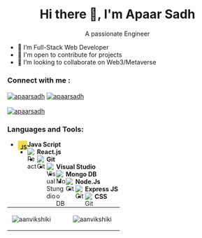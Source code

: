 <h1 align="center">Hi there 👋, I'm Apaar Sadh</h1>
<p align="center">A passionate Engineer</p>

- 🔭 I’m Full-Stack Web Developer
- 🌱 I'm open to contribute for projects
- 👯 I’m looking to collaborate on Web3/Metaverse

<h3>Connect with me :</h3>


<a href="https://linkedin.com/in/apaarsadh" target="blank"><img align="center" src="https://www.freeiconspng.com/uploads/linkedin-logo-3.png" alt="apaarsadh" height="45" width="50" /></a>
<a href="https://twitter.com/inconvenientbuo" target="blank"><img align="center" src="https://about.twitter.com/content/dam/about-twitter/en/brand-toolkit/brand-download-img-1.jpg.twimg.1920.jpg" alt="apaarsadh" height="45" width="50" /></a>
<br><br>
<a href="https://yourdailyextensions.hashnode.dev/" target="blank"><img src="https://cdn.hashnode.com/res/hashnode/image/upload/v1611902473383/CDyAuTy75.png?auto=compress" alt="apaarsadh" height="45" width="50" /></a>


<h3 align="left">Languages and Tools:</h3>

- <img align="left" alt="JS" width="22px" src="https://raw.githubusercontent.com/devicons/devicon/master/icons/javascript/javascript-original.svg" />  **Java Script**
- <img align="left" alt="React" width="22px" src="https://upload.wikimedia.org/wikipedia/commons/thumb/a/a7/React-icon.svg/1024px-React-icon.svg.png?20220125121207" />  **React.js**
- <img align="left" alt="Git" width="22px" src="https://cdn-icons-png.flaticon.com/512/25/25231.png" /> **Git**
- <img align="left" alt="Visual Studio" width="22px" src="https://cdn.jsdelivr.net/npm/simple-icons@v3/icons/visualstudio.svg"/>  **Visual Studio**
- <img align="left" alt="Mongo DB" width="22px" src="https://res.cloudinary.com/crunchbase-production/image/upload/c_lpad,f_auto,q_auto:eco,dpr_1/erkxwhl1gd48xfhe2yld"/>  **Mongo DB**
- <img align="left" alt="Git" width="22px" src="https://w1.pngwing.com/pngs/885/534/png-transparent-green-grass-nodejs-javascript-react-mean-angularjs-logo-symbol-thumbnail.png" /> **Node.Js**
- <img align="left" alt="Git" width="22px" src="https://assets.website-files.com/61ca3f775a79ec5f87fcf937/6202fcdee5ee8636a145a41b_1234.png" /> **Express JS**
- <img align="left" alt="Git" width="22px" src="https://upload.wikimedia.org/wikipedia/commons/thumb/6/62/CSS3_logo.svg/800px-CSS3_logo.svg.png" /> **CSS**


<table width="100%"> 
  <tr>
    <td width="50%">
      <p>&nbsp;<img align="center" src="https://github-readme-stats.vercel.app/api?username=apaarsadhh&show_icons=true&locale=en" alt="aanvikshiki" /></p>
    </td>
    <td width="40%">
      <p><img align="center" src="https://github-readme-stats.vercel.app/api/top-langs?username=apaarsadhh&show_icons=true&locale=en&layout=compact" alt="aanvikshiki" /></p>
    </td>
  </tr>
</table>
